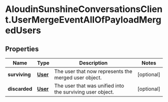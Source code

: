 # AloudinSunshineConversationsClient.UserMergeEventAllOfPayloadMergedUsers

## Properties

Name | Type | Description | Notes
------------ | ------------- | ------------- | -------------
**surviving** | [**User**](User.md) | The user that now represents the merged user object. | [optional] 
**discarded** | [**User**](User.md) | The user that was unified into the surviving user object. | [optional] 



